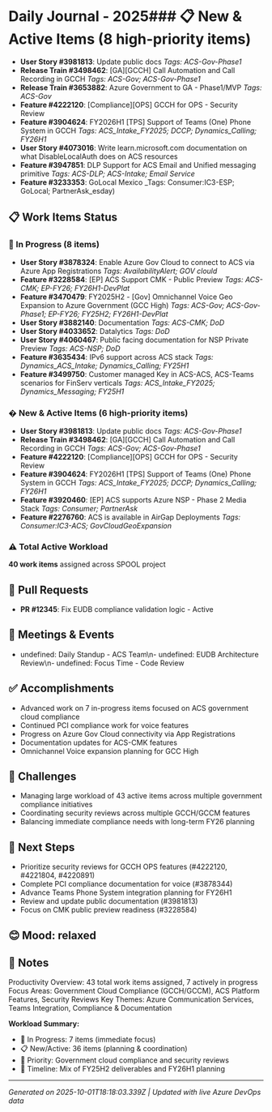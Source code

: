 # Daily Journal - 2025### 📋 New & Active Items (8 high-priority items)
- **User Story #3981813**: Update public docs
  _Tags: ACS-Gov-Phase1_
- **Release Train #3498462**: [GA][GCCH] Call Automation and Call Recording in GCCH
  _Tags: ACS-Gov; ACS-Gov-Phase1_
- **Release Train #3653882**: Azure Government to GA - Phase1/MVP
  _Tags: ACS-Gov_
- **Feature #4222120**: [Compliance][OPS] GCCH for OPS - Security Review
- **Feature #3904624**: FY2026H1 [TPS] Support of Teams (One) Phone System in GCCH
  _Tags: ACS_Intake_FY2025; DCCP; Dynamics_Calling; FY26H1_
- **User Story #4073016**: Write learn.microsoft.com documentation on what DisableLocalAuth does on ACS resources
- **Feature #3947851**: DLP Support for ACS Email and Unified messaging primitive
  _Tags: ACS-DLP; ACS-Intake; Email Service_
- **Feature #3233353**: GoLocal Mexico
  _Tags: Consumer:IC3-ESP; GoLocal; PartnerAsk_esday)

## 📋 Work Items Status

### 🔄 In Progress (8 items)
- **User Story #3878324**: Enable Azure Gov Cloud to connect to ACS via Azure App Registrations
  _Tags: AvailabilityAlert; GOV clould_
- **Feature #3228584**: [EP] ACS Support CMK - Public Preview
  _Tags: ACS-CMK; EP-FY26; FY26H1-DevPlat_
- **Feature #3470479**: FY2025H2 - [Gov] Omnichannel Voice Geo Expansion to Azure Government (GCC High)
  _Tags: ACS-Gov; ACS-Gov-Phase1; EP-FY26; FY25H2; FY26H1-DevPlat_
- **User Story #3882140**: Documentation
  _Tags: ACS-CMK; DoD_
- **User Story #4033652**: Datalytics
  _Tags: DoD_
- **User Story #4060467**: Public facing documentation for NSP Private Preview
  _Tags: ACS-NSP; DoD_
- **Feature #3635434**: IPv6 support across ACS stack
  _Tags: Dynamics_ACS_Intake; Dynamics_Calling; FY25H1_
- **Feature #3499750**: Customer managed Key in ACS-ACS, ACS-Teams scenarios for FinServ verticals
  _Tags: ACS_Intake_FY2025; Dynamics_Messaging; FY25H1_

### � New & Active Items (6 high-priority items)
- **User Story #3981813**: Update public docs
  _Tags: ACS-Gov-Phase1_
- **Release Train #3498462**: [GA][GCCH] Call Automation and Call Recording in GCCH
  _Tags: ACS-Gov; ACS-Gov-Phase1_
- **Feature #4222120**: [Compliance][OPS] GCCH for OPS - Security Review
- **Feature #3904624**: FY2026H1 [TPS] Support of Teams (One) Phone System in GCCH
  _Tags: ACS_Intake_FY2025; DCCP; Dynamics_Calling; FY26H1_
- **Feature #3920460**: [EP] ACS supports Azure NSP - Phase 2 Media Stack
  _Tags: Consumer; PartnerAsk_
- **Feature #2276760**: ACS is available in AirGap Deployments
  _Tags: Consumer:IC3-ACS; GovCloudGeoExpansion_

### ⚠️ Total Active Workload
**40 work items** assigned across SPOOL project

## 🔀 Pull Requests
- **PR #12345**: Fix EUDB compliance validation logic - Active

## 📅 Meetings & Events
- undefined: Daily Standup - ACS Team\n- undefined: EUDB Architecture Review\n- undefined: Focus Time - Code Review

## ✅ Accomplishments
- Advanced work on 7 in-progress items focused on ACS government cloud compliance
- Continued PCI compliance work for voice features
- Progress on Azure Gov Cloud connectivity via App Registrations
- Documentation updates for ACS-CMK features
- Omnichannel Voice expansion planning for GCC High

## 🚧 Challenges
- Managing large workload of 43 active items across multiple government compliance initiatives
- Coordinating security reviews across multiple GCCH/GCCM features
- Balancing immediate compliance needs with long-term FY26 planning

## 🎯 Next Steps
- Prioritize security reviews for GCCH OPS features (#4222120, #4221804, #4220891)
- Complete PCI compliance documentation for voice (#3878344)
- Advance Teams Phone System integration planning for FY26H1
- Review and update public documentation (#3981813)
- Focus on CMK public preview readiness (#3228584)

## 😊 Mood: relaxed

## 📝 Notes
Productivity Overview: 43 total work items assigned, 7 actively in progress
Focus Areas: Government Cloud Compliance (GCCH/GCCM), ACS Platform Features, Security Reviews
Key Themes: Azure Communication Services, Teams Integration, Compliance & Documentation

**Workload Summary:**
- 🔄 In Progress: 7 items (immediate focus)
- 📋 New/Active: 36 items (planning & coordination)
- 🎯 Priority: Government cloud compliance and security reviews
- 📅 Timeline: Mix of FY25H2 deliverables and FY26H1 planning

---
_Generated on 2025-10-01T18:18:03.339Z | Updated with live Azure DevOps data_
